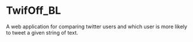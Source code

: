 # TwifOff_BL
A web application for comparing twitter users and which user is more likely to tweet a given string of text.

